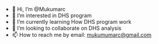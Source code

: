 - 👋 Hi, I’m @Mukumarc
- 👀 I’m interested in DHS program
- 🌱 I’m currently learning How DHS program work 
- 💞️ I’m looking to collaborate on DHS analysis
- 📫 How to reach me by email: mukumumarc@gmail.com

<!---
Mukumarc/Mukumarc is a ✨ special ✨ repository because its `README.md` (this file) appears on your GitHub profile.
You can click the Preview link to take a look at your changes.
--->

